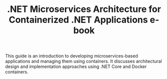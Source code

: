 ﻿---
type: tutorial
id: microservices-ebook
title: .NET Microservices Architecture for Containerized .NET Applications e-book
link: https://docs.microsoft.com/dotnet/architecture/microservices/
---

This guide is an introduction to developing microservices-based applications and managing them using containers. It discusses architectural design and implementation approaches using .NET Core and Docker containers.